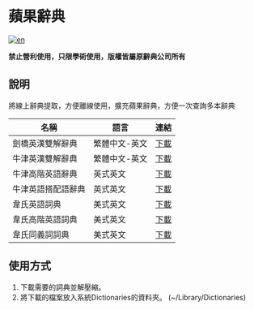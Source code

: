 # 蘋果辭典

[![en](https://img.shields.io/badge/lang-English-blue)](https://github.com/wayneclub/Apple-Dictionary/blob/main/README.md)

**禁止營利使用，只限學術使用，版權皆屬原辭典公司所有**

## 說明

將線上辭典提取，方便離線使用，擴充蘋果辭典，方便一次查詢多本辭典

| 名稱                                   | 語言        | 連結 |
| -------------------------------------- | --------------- | ------ |
| 劍橋英漢雙解辭典                   | 繁體中文-英文 | [下載](https://1drv.ms/u/s!AnPUuUreZmM0jwygFPsOI-Ebo6i0?e=Uhrdnw) |
| 牛津英漢雙解辭典   | 繁體中文-英文 | [下載](https://1drv.ms/u/s!AnPUuUreZmM0jw2GNGjvFocBHAGS?e=V23eVy) |
| 牛津高階英語辭典   | 英式英文 | [下載](https://1drv.ms/u/s!AnPUuUreZmM0mD4pbJoyUtuvi3tD?e=BAIwJF) |
| 牛津英語搭配語辭典          | 英式英文 | [下載](https://1drv.ms/u/s!AnPUuUreZmM0mDrH2o-RKD056uYz?e=nhcwvD) |
| 韋氏英語詞典           | 美式英文 | [下載](https://1drv.ms/u/s!AnPUuUreZmM0mD3mp7XrG-ZJfBlI?e=5PPSnR) |
| 韋氏高階英語詞典 | 美式英文 | [下載](https://1drv.ms/u/s!AnPUuUreZmM0mDxO0Z6BKMXOiUk8?e=kXayDd) |
| 韋氏同義詞詞典            | 美式英文 | [下載](https://1drv.ms/u/s!AnPUuUreZmM0mDuxACUgzFc_5ioz?e=IXG30X) |


## 使用方式

1. 下載需要的詞典並解壓縮。
2. 將下載的檔案放入系統Dictionaries的資料夾。 (~/Library/Dictionaries)
